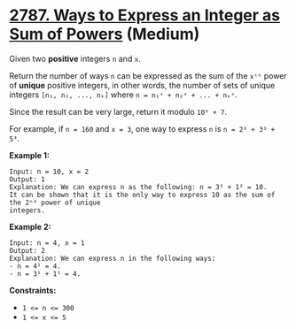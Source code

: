 # [2787. Ways to Express an Integer as Sum of Powers][link] (Medium)

[link]: https://leetcode.com/problems/ways-to-express-an-integer-as-sum-of-powers/

Given two **positive** integers `n` and `x`.

Return the number of ways  `n` can be expressed as the sum of the  `xᵗʰ` power of **unique**
positive integers, in other words, the number of sets of unique integers  `[n₁, n₂, ..., nₖ]` where
`n = n₁ˣ + n₂ˣ + ... + nₖˣ`.

Since the result can be very large, return it modulo `10⁹ + 7`.

For example, if `n = 160` and `x = 3`, one way to express `n` is `n = 2³ + 3³ + 5³`.

**Example 1:**

```
Input: n = 10, x = 2
Output: 1
Explanation: We can express n as the following: n = 3² + 1² = 10.
It can be shown that it is the only way to express 10 as the sum of the 2ⁿᵈ power of unique
integers.
```

**Example 2:**

```
Input: n = 4, x = 1
Output: 2
Explanation: We can express n in the following ways:
- n = 4¹ = 4.
- n = 3¹ + 1¹ = 4.
```

**Constraints:**

- `1 <= n <= 300`
- `1 <= x <= 5`
